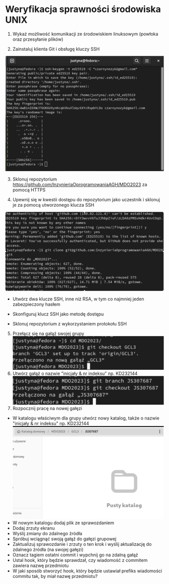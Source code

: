# Weryfikacja sprawności środowiska UNIX

1. Wykaż możliwość komunikacji ze środowiskiem linuksowym (powłoka oraz przesyłanie plików)

2. Zainstaluj klienta Git i obsługę kluczy SSH

<img src="screenshots/2.png">

3. Sklonuj repozytorium https://github.com/InzynieriaOprogramowaniaAGH/MDO2023 za pomocą HTTPS

4. Upewnij się w kwestii dostępu do repozytorium jako uczestnik i sklonuj je za pomocą utworzonego klucza SSH

<img src="screenshots/4.png">

* Utwórz dwa klucze SSH, inne niż RSA, w tym co najmniej jeden zabezpieczony hasłem

* Skonfiguruj klucz SSH jako metodę dostępu
* Sklonuj repozytorium z wykorzystaniem protokołu SSH
5. Przełącz się na gałąź swojej grupy
   <img src="screenshots/5.png">
6. Utwórz gałąź o nazwie "inicjały & nr indeksu" np. KD232144
   <img src="screenshots/6.png">
7. Rozpocznij pracę na nowej gałęzi
* W katalogu właściwym dla grupy utwórz nowy katalog, także o nazwie "inicjały & nr indeksu" np. KD232144
  <img src="screenshots/7_1.png">
* W nowym katalogu dodaj plik ze sprawozdaniem
* Dodaj zrzuty ekranu
* Wyślij zmiany do zdalnego źródła
* Spróbuj wciągnąć swoją gałąź do gałęzi grupowej
* Zaktualizuj sprawozdanie i zrzuty o ten krok i wyślij aktualizację do zdalnego źródła (na swojej gałęzi)
* Oznacz tagiem ostatni commit i wypchnij go na zdalną gałąź
* Ustal hook, który będzie sprawdzał, czy wiadomość z commitem zawiera nazwę przedmiotu
* W jaki sposób stworzyć hook, który będzie ustawiał prefiks wiadomości commitu tak, by miał nazwę przedmiotu?